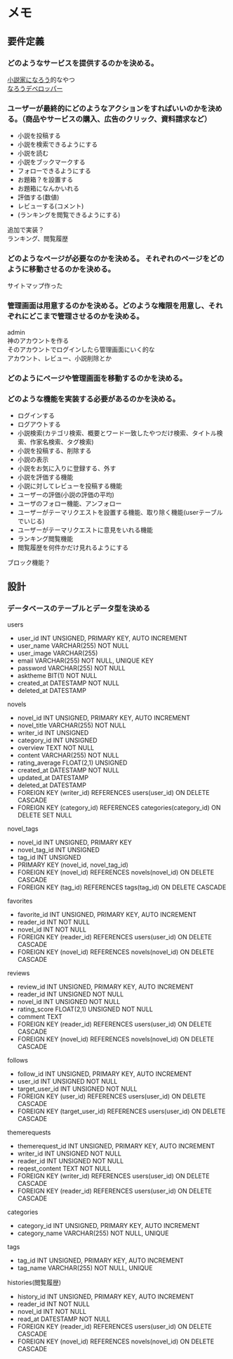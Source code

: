 # メモ

## 要件定義

### どのようなサービスを提供するのかを決める。

[小説家になろう](https://syosetu.com)的なやつ  
[なろうデベロッパー](https://dev.syosetu.com/man/man/)

### ユーザーが最終的にどのようなアクションをすればいいのかを決める。（商品やサービスの購入、広告のクリック、資料請求など）

- 小説を投稿する
- 小説を検索できるようにする
- 小説を読む
- 小説をブックマークする
- フォローできるようにする
- お題箱？を設置する
- お題箱になんかいれる
- 評価する(数値)
- レビューする(コメント)
- (ランキングを閲覧できるようにする)

追加で実装？  
ランキング、閲覧履歴

### どのようなページが必要なのかを決める。 それぞれのページをどのように移動させるのかを決める。

サイトマップ作った

### 管理画面は用意するのかを決める。どのような権限を用意し、それぞれにどこまで管理させるのかを決める。

admin  
神のアカウントを作る  
そのアカウントでログインしたら管理画面にいく的な  
アカウント、レビュー、小説削除とか

### どのようにページや管理画面を移動するのかを決める。

### どのような機能を実装する必要があるのかを決める。

- ログインする
- ログアウトする
- 小説検索(カテゴリ検索、概要とワード一致したやつだけ検索、タイトル検索、作家名検索、タグ検索)
- 小説を投稿する、削除する
- 小説の表示
- 小説をお気に入りに登録する、外す
- 小説を評価する機能
- 小説に対してレビューを投稿する機能
- ユーザーの評価(小説の評価の平均)
- ユーザのフォロー機能、アンフォロー
- ユーザーがテーマリクエストを設置する機能、取り除く機能(userテーブルでいじる)
- ユーザーがテーマリクエストに意見をいれる機能
- ランキング閲覧機能
- 閲覧履歴を何件かだけ見れるようにする

ブロック機能？

## 設計

### データベースのテーブルとデータ型を決める

users  
- user_id INT UNSIGNED, PRIMARY KEY, AUTO INCREMENT
- user_name VARCHAR(255) NOT NULL
- user_image VARCHAR(255)
- email VARCHAR(255) NOT NULL, UNIQUE KEY
- password VARCHAR(255) NOT NULL
- asktheme BIT(1) NOT NULL
- created_at DATESTAMP NOT NULL
- deleted_at DATESTAMP

novels  
- novel_id INT UNSIGNED, PRIMARY KEY, AUTO INCREMENT
- novel_title VARCHAR(255) NOT NULL
- writer_id INT UNSIGNED
- category_id INT UNSIGNED
- overview TEXT NOT NULL
- content VARCHAR(255) NOT NULL
- rating_average FLOAT(2,1) UNSIGNED
- created_at DATESTAMP NOT NULL
- updated_at DATESTAMP
- deleted_at DATESTAMP
- FOREIGN KEY (writer_id) REFERENCES users(user_id) ON DELETE CASCADE
- FOREIGN KEY (category_id) REFERENCES categories(category_id) ON DELETE SET NULL

novel_tags  
- novel_id INT UNSIGNED, PRIMARY KEY
- novel_tag_id INT UNSIGNED
- tag_id INT UNSIGNED
- PRIMARY KEY (novel_id, novel_tag_id)
- FOREIGN KEY (novel_id) REFERENCES novels(novel_id) ON DELETE CASCADE
- FOREIGN KEY (tag_id) REFERENCES tags(tag_id) ON DELETE CASCADE

favorites  
- favorite_id INT UNSIGNED, PRIMARY KEY, AUTO INCREMENT
- reader_id INT NOT NULL
- novel_id INT NOT NULL
- FOREIGN KEY (reader_id) REFERENCES users(user_id) ON DELETE CASCADE
- FOREIGN KEY (novel_id) REFERENCES novels(novel_id) ON DELETE CASCADE

reviews  
- review_id INT UNSIGNED, PRIMARY KEY, AUTO INCREMENT
- reader_id INT UNSIGNED NOT NULL
- novel_id INT UNSIGNED NOT NULL
- rating_score FLOAT(2,1) UNSIGNED NOT NULL
- comment TEXT
- FOREIGN KEY (reader_id) REFERENCES users(user_id) ON DELETE CASCADE
- FOREIGN KEY (novel_id) REFERENCES novels(novel_id) ON DELETE CASCADE

follows  
- follow_id INT UNSIGNED, PRIMARY KEY, AUTO INCREMENT
- user_id INT UNSIGNED NOT NULL
- target_user_id INT UNSIGNED NOT NULL
- FOREIGN KEY (user_id) REFERENCES users(user_id) ON DELETE CASCADE
- FOREIGN KEY (target_user_id) REFERENCES users(user_id) ON DELETE CASCADE

themerequests  
- themerequest_id INT UNSIGNED, PRIMARY KEY, AUTO INCREMENT
- writer_id INT UNSIGNED NOT NULL
- reader_id INT UNSIGNED NOT NULL
- reqest_content TEXT NOT NULL
- FOREIGN KEY (writer_id) REFERENCES users(user_id) ON DELETE CASCADE
- FOREIGN KEY (reader_id) REFERENCES users(user_id) ON DELETE CASCADE

categories  
- category_id INT UNSIGNED, PRIMARY KEY, AUTO INCREMENT
- category_name VARCHAR(255) NOT NULL, UNIQUE

tags  
- tag_id INT UNSIGNED, PRIMARY KEY, AUTO INCREMENT
- tag_name VARCHAR(255) NOT NULL, UNIQUE

histories(閲覧履歴)  
- history_id INT UNSIGNED, PRIMARY KEY, AUTO INCREMENT
- reader_id INT NOT NULL
- novel_id INT NOT NULL
- read_at DATESTAMP NOT NULL
- FOREIGN KEY (reader_id) REFERENCES users(user_id) ON DELETE CASCADE
- FOREIGN KEY (novel_id) REFERENCES novels(novel_id) ON DELETE CASCADE